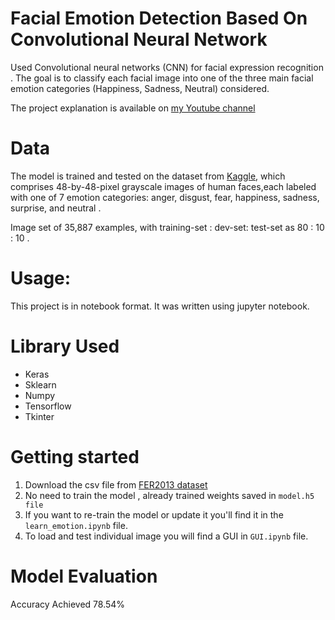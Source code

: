 # Facial Emotion Detection Based On Convolutional Neural Network
Used Convolutional neural networks (CNN) for facial expression recognition . The goal is to classify each facial image into one of the three main facial emotion categories (Happiness, Sadness, Neutral) considered.

The project explanation is available on [my Youtube channel](https://youtu.be/FYRRrsnt8ng)

# Data 
The model is trained and tested on the dataset from [Kaggle](https://www.kaggle.com/deadskull7/fer2013), which comprises 48-by-48-pixel grayscale images of human faces,each labeled with one of 7 emotion categories: anger, disgust, fear, happiness, sadness, surprise, and neutral . 

Image set of 35,887 examples, with training-set : dev-set: test-set as 80 : 10 : 10 .

# Usage:

This project is in notebook format. It was written using jupyter notebook.

# Library Used
* Keras
* Sklearn
* Numpy
* Tensorflow
* Tkinter

# Getting started

1. Download the csv file from [FER2013 dataset](https://www.kaggle.com/deadskull7/fer2013)
2. No need to train the model , already trained weights saved in ```model.h5 file```
3. If you want to re-train the model or update it you'll find it in the ```learn_emotion.ipynb``` file.
4. To load and test individual image you will find a GUI in ```GUI.ipynb``` file.

# Model Evaluation
Accuracy Achieved 78.54%
